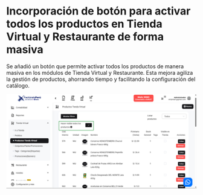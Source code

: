 # Incorporación de botón para activar todos los productos en Tienda Virtual y Restaurante de forma masiva

Se añadió un botón que permite activar todos los productos de manera masiva en los módulos de Tienda Virtual y Restaurante. Esta mejora agiliza la gestión de productos, ahorrando tiempo y facilitando la configuración del catálogo.

![alt text](img/boton-validacion-masiva-productos-tienda.png)